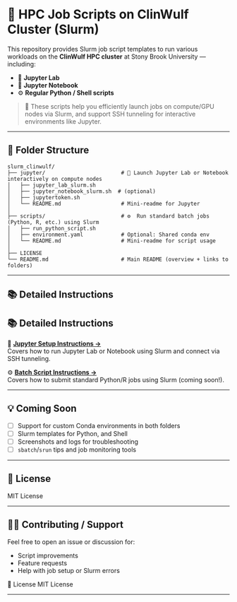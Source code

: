 # 🚀 HPC Job Scripts on ClinWulf Cluster (Slurm)

This repository provides Slurm job script templates to run various workloads on the **ClinWulf HPC cluster** at Stony Brook University — including:

- 🧪 **Jupyter Lab**
- 📓 **Jupyter Notebook**
- ⚙️ **Regular Python / Shell scripts**

> 🔧 These scripts help you efficiently launch jobs on compute/GPU nodes via Slurm, and support SSH tunneling for interactive environments like Jupyter.

---

## 📁 Folder Structure
```
slurm_clinwulf/
├── jupyter/                        # 🔗 Launch Jupyter Lab or Notebook interactively on compute nodes
│   ├── jupyter_lab_slurm.sh
│   ├── jupyter_notebook_slurm.sh  # (optional)
│   ├── jupytertoken.sh
│   └── README.md                   # Mini-readme for Jupyter
│
├── scripts/                        # ⚙️  Run standard batch jobs (Python, R, etc.) using Slurm
│   ├── run_python_script.sh
│   ├── environment.yaml            # Optional: Shared conda env
│   └── README.md                   # Mini-readme for script usage
│
├── LICENSE
└── README.md                       # Main README (overview + links to folders)

```

---

## 📚 Detailed Instructions

## 📚 Detailed Instructions

📓 **[Jupyter Setup Instructions →](jupyter/README.md)**  
Covers how to run Jupyter Lab or Notebook using Slurm and connect via SSH tunneling.

⚙️ **[Batch Script Instructions →](scripts/README.md)**  
Covers how to submit standard Python/R jobs using Slurm (coming soon!).


---

## 💡 Coming Soon

- [ ] Support for custom Conda environments in both folders
- [ ] Slurm templates for Python, and Shell
- [ ] Screenshots and logs for troubleshooting
- [ ] `sbatch`/`srun` tips and job monitoring tools

---

## 📄 License

MIT License

---

## 🙋‍♀️ Contributing / Support

Feel free to open an issue or discussion for:
- Script improvements
- Feature requests
- Help with job setup or Slurm errors


   
📄 License
MIT License

---

